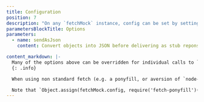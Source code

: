 ```yaml
---
title: Configuration
position: 7
description: "On any `fetchMock` instance, config can be set by setting properties on `fetchMock.config`."
parametersBlockTitle: Options
parameters:
  - name: sendAsJson
    content: Convert objects into JSON before delivering as stub reponses. Can be useful to set to `false` globally if e.g. dealing with a lot of array buffers. If `true`, will also add a `content-type: application/json` header

content_markdown: |-
  Many of the options above can be overridden for individual calls to `.mock(matcher, response, options)` by setting as properties on the third parameter, `options`
  {: .info}

  When using non standard fetch (e.g. a ponyfill, or aversion of `node-fetch` other than the one bundled with `fetch-mock`) or an alternative Promise implementation, this will configure fetch-mock to use your chosen implementations.

  Note that `Object.assign(fetchMock.config, require('fetch-ponyfill')())` will configure fetch-mock to use all of fetch-ponyfill's classes. In most cases, it should only be necessary to set this once before any tests run.
---
```

